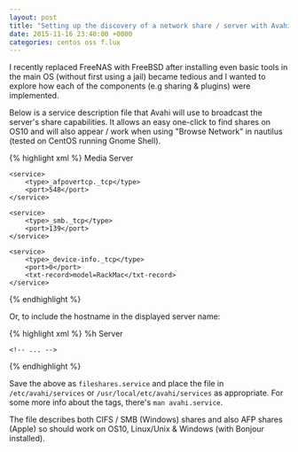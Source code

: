 ```yaml
---
layout: post
title: "Setting up the discovery of a network share / server with Avahi"
date: 2015-11-16 23:40:00 +0000
categories: centos oss f.lux
---
```

I recently replaced FreeNAS with FreeBSD after installing even basic tools in the main OS (without first using a jail) became tedious and I wanted to explore how each of the components (e.g sharing & plugins) were implemented.

Below is a service description file that Avahi will use to broadcast the server's share capabilities. It allows an easy one-click to find shares on OS10 and will also appear / work when using "Browse Network" in nautilus (tested on CentOS running Gnome Shell).

{% highlight xml %}
<service-group>
    <name replace-wildcards="no">Media Server</name>

    <service>
        <type>_afpovertcp._tcp</type>
        <port>548</port>
    </service>

    <service>
        <type>_smb._tcp</type>
        <port>139</port>
    </service>

    <service>
        <type>_device-info._tcp</type>
        <port>0</port>
        <txt-record>model=RackMac</txt-record>
    </service>
</service-group>
{% endhighlight %}

Or, to include the hostname in the displayed server name:

{% highlight xml %}
<service-group>
    <name replace-wildcards="yes">%h Server</name>

    <!-- ... -->
</service-group>
{% endhighlight %}

Save the above as `fileshares.service` and place the file in `/etc/avahi/services` or `/usr/local/etc/avahi/services` as appropriate. For some more info about the tags, there's `man avahi.service`.

The file describes both CIFS / SMB (Windows) shares and also AFP shares (Apple) so should work on OS10, Linux/Unix & Windows (with Bonjour installed).
